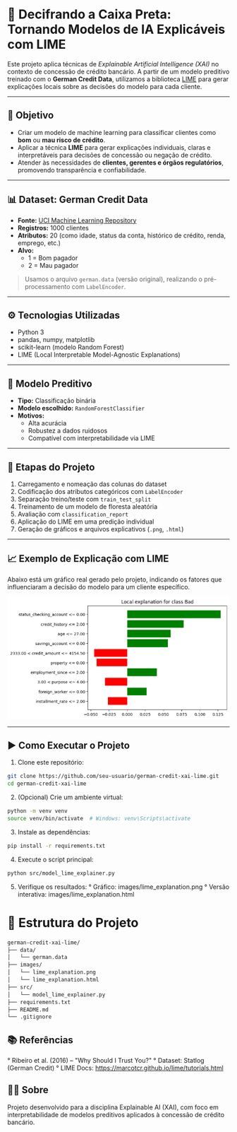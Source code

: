 # 🧠 Decifrando a Caixa Preta: Tornando Modelos de IA Explicáveis com LIME

Este projeto aplica técnicas de *Explainable Artificial Intelligence (XAI)* no contexto de concessão de crédito bancário. A partir de um modelo preditivo treinado com o **German Credit Data**, utilizamos a biblioteca [LIME](https://github.com/marcotcr/lime) para gerar explicações locais sobre as decisões do modelo para cada cliente.

---

## 🎯 Objetivo

- Criar um modelo de machine learning para classificar clientes como **bom** ou **mau risco de crédito**.
- Aplicar a técnica **LIME** para gerar explicações individuais, claras e interpretáveis para decisões de concessão ou negação de crédito.
- Atender às necessidades de **clientes, gerentes e órgãos regulatórios**, promovendo transparência e confiabilidade.

---

## 📊 Dataset: German Credit Data

- **Fonte:** [UCI Machine Learning Repository](https://archive.ics.uci.edu/ml/datasets/statlog+(german+credit+data))
- **Registros:** 1000 clientes
- **Atributos:** 20 (como idade, status da conta, histórico de crédito, renda, emprego, etc.)
- **Alvo:**  
  - 1 = Bom pagador  
  - 2 = Mau pagador

> Usamos o arquivo `german.data` (versão original), realizando o pré-processamento com `LabelEncoder`.

---

## ⚙️ Tecnologias Utilizadas

- Python 3
- pandas, numpy, matplotlib
- scikit-learn (modelo Random Forest)
- LIME (Local Interpretable Model-Agnostic Explanations)

---

## 🧠 Modelo Preditivo

- **Tipo:** Classificação binária
- **Modelo escolhido:** `RandomForestClassifier`
- **Motivos:**
  - Alta acurácia
  - Robustez a dados ruidosos
  - Compatível com interpretabilidade via LIME

---

## 🔎 Etapas do Projeto

1. Carregamento e nomeação das colunas do dataset
2. Codificação dos atributos categóricos com `LabelEncoder`
3. Separação treino/teste com `train_test_split`
4. Treinamento de um modelo de floresta aleatória
5. Avaliação com `classification_report`
6. Aplicação do LIME em uma predição individual
7. Geração de gráficos e arquivos explicativos (`.png`, `.html`)

---

## 📈 Exemplo de Explicação com LIME

Abaixo está um gráfico real gerado pelo projeto, indicando os fatores que influenciaram a decisão do modelo para um cliente específico.

![lime](images/lime_explanation.png)

---

## ▶️ Como Executar o Projeto

1. Clone este repositório:
```bash
git clone https://github.com/seu-usuario/german-credit-xai-lime.git
cd german-credit-xai-lime
```

2. (Opcional) Crie um ambiente virtual:
```bash
python -m venv venv
source venv/bin/activate  # Windows: venv\Scripts\activate
```

3. Instale as dependências:
```bash
pip install -r requirements.txt
```

4. Execute o script principal:
```bash
python src/model_lime_explainer.py
```

5. Verifique os resultados:
    ° Gráfico: images/lime_explanation.png
    ° Versão interativa: images/lime_explanation.html

# 📁 Estrutura do Projeto

```bash
german-credit-xai-lime/
├── data/
│   └── german.data
├── images/
│   └── lime_explanation.png
│   └── lime_explanation.html
├── src/
│   └── model_lime_explainer.py
├── requirements.txt
├── README.md
└── .gitignore
```

## 📚 Referências
  ° Ribeiro et al. (2016) – "Why Should I Trust You?"
  ° Dataset: Statlog (German Credit)
  ° LIME Docs: https://marcotcr.github.io/lime/tutorials.html

## 👨‍🎓 Sobre
Projeto desenvolvido para a disciplina Explainable AI (XAI), com foco em interpretabilidade de modelos preditivos aplicados à concessão de crédito bancário.

